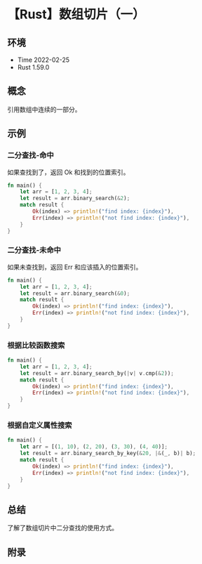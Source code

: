 # 【Rust】数组切片（一）

## 环境

- Time 2022-02-25
- Rust 1.59.0

## 概念

引用数组中连续的一部分。

## 示例

### 二分查找-命中

如果查找到了，返回 Ok 和找到的位置索引。

```rust
fn main() {
    let arr = [1, 2, 3, 4];
    let result = arr.binary_search(&2);
    match result {
        Ok(index) => println!("find index: {index}"),
        Err(index) => println!("not find index: {index}"),
    }
}
```

### 二分查找-未命中

如果未查找到，返回 Err 和应该插入的位置索引。

```rust
fn main() {
    let arr = [1, 2, 3, 4];
    let result = arr.binary_search(&0);
    match result {
        Ok(index) => println!("find index: {index}"),
        Err(index) => println!("not find index: {index}"),
    }
}
```

### 根据比较函数搜索

```rust
fn main() {
    let arr = [1, 2, 3, 4];
    let result = arr.binary_search_by(|v| v.cmp(&2));
    match result {
        Ok(index) => println!("find index: {index}"),
        Err(index) => println!("not find index: {index}"),
    }
}
```

### 根据自定义属性搜索

```rust
fn main() {
    let arr = [(1, 10), (2, 20), (3, 30), (4, 40)];
    let result = arr.binary_search_by_key(&20, |&(_, b)| b);
    match result {
        Ok(index) => println!("find index: {index}"),
        Err(index) => println!("not find index: {index}"),
    }
}
```

## 总结

了解了数组切片中二分查找的使用方式。

## 附录

